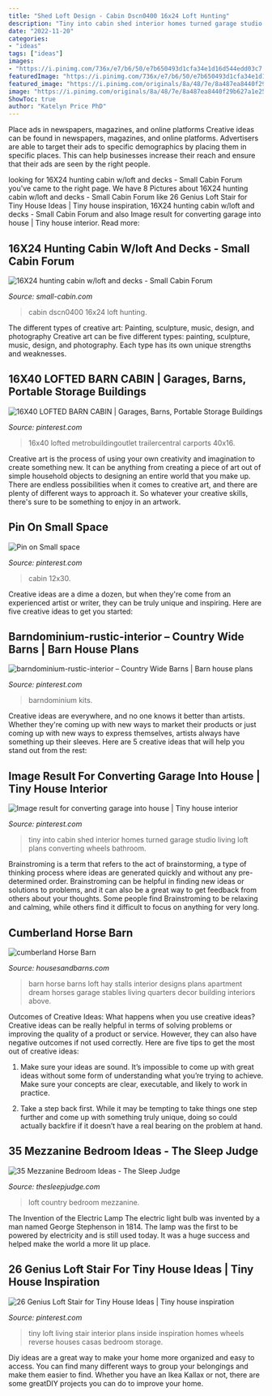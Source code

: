 ```yaml
---
title: "Shed Loft Design - Cabin Dscn0400 16x24 Loft Hunting"
description: "Tiny into cabin shed interior homes turned garage studio living loft plans converting wheels bathroom"
date: "2022-11-20"
categories:
- "ideas"
tags: ["ideas"]
images:
- "https://i.pinimg.com/736x/e7/b6/50/e7b650493d1cfa34e1d16d544edd03c7.jpg"
featuredImage: "https://i.pinimg.com/736x/e7/b6/50/e7b650493d1cfa34e1d16d544edd03c7.jpg"
featured_image: "https://i.pinimg.com/originals/8a/48/7e/8a487ea8440f29b627a1e2591a030e02.jpg"
image: "https://i.pinimg.com/originals/8a/48/7e/8a487ea8440f29b627a1e2591a030e02.jpg"
ShowToc: true
author: "Katelyn Price PhD"
---
```



Place ads in newspapers, magazines, and online platforms
Creative ideas can be found in newspapers, magazines, and online platforms. Advertisers are able to target their ads to specific demographics by placing them in specific places. This can help businesses increase their reach and ensure that their ads are seen by the right people.

	

		
looking for 16X24 hunting cabin w/loft and decks - Small Cabin Forum you've came to the right page. We have 8 Pictures about 16X24 hunting cabin w/loft and decks - Small Cabin Forum like 26 Genius Loft Stair for Tiny House Ideas | Tiny house inspiration, 16X24 hunting cabin w/loft and decks - Small Cabin Forum and also Image result for converting garage into house | Tiny house interior. Read more:
		
    
## 16X24 Hunting Cabin W/loft And Decks - Small Cabin Forum

<img loading=lazy src="https://www.small-cabin.com/forum/shared_files/uploaded/1285/15114_3_o.jpg" onerror="this.onerror=null;this.src='https://tse3.mm.bing.net/th?id=OIP.it_gB09zjXR9L88MSLVr5wHaFj&amp;pid=15.1';" alt="16X24 hunting cabin w/loft and decks - Small Cabin Forum">

_Source: small-cabin.com_

>cabin dscn0400 16x24 loft hunting. 

	

The different types of creative art: Painting, sculpture, music, design, and photography
Creative art can be five different types: painting, sculpture, music, design, and photography. Each type has its own unique strengths and weaknesses.

    
## 16X40 LOFTED BARN CABIN | Garages, Barns, Portable Storage Buildings

<img loading=lazy src="https://i.pinimg.com/736x/e0/35/df/e035df1936249d53fa16d5f4894eb0ff.jpg" onerror="this.onerror=null;this.src='https://tse1.mm.bing.net/th?id=OIP.4HR4dMMIDI2QyrraB--9UwHaFj&amp;pid=15.1';" alt="16X40 LOFTED BARN CABIN | Garages, Barns, Portable Storage Buildings">

_Source: pinterest.com_

>16x40 lofted metrobuildingoutlet trailercentral carports 40x16. 

	

Creative art is the process of using your own creativity and imagination to create something new. It can be anything from creating a piece of art out of simple household objects to designing an entire world that you make up. There are endless possibilities when it comes to creative art, and there are plenty of different ways to approach it. So whatever your creative skills, there's sure to be something to enjoy in an artwork.

    
## Pin On Small Space

<img loading=lazy src="https://i.pinimg.com/736x/e7/b6/50/e7b650493d1cfa34e1d16d544edd03c7.jpg" onerror="this.onerror=null;this.src='https://tse3.mm.bing.net/th?id=OIP.zyWy83n8QhSZyXBrnJVLtgHaEw&amp;pid=15.1';" alt="Pin on Small space">

_Source: pinterest.com_

>cabin 12x30. 

	

Creative ideas are a dime a dozen, but when they're come from an experienced artist or writer, they can be truly unique and inspiring. Here are five creative ideas to get you started: 

    
## Barndominium-rustic-interior – Country Wide Barns | Barn House Plans

<img loading=lazy src="https://i.pinimg.com/736x/db/9d/81/db9d8104b283afd6e5a12e07fb2547eb.jpg" onerror="this.onerror=null;this.src='https://tse1.mm.bing.net/th?id=OIP.YSpm9BTnxvabujZW2-gktQHaGU&amp;pid=15.1';" alt="barndominium-rustic-interior – Country Wide Barns | Barn house plans">

_Source: pinterest.com_

>barndominium kits. 

	

Creative ideas are everywhere, and no one knows it better than artists. Whether they're coming up with new ways to market their products or just coming up with new ways to express themselves, artists always have something up their sleeves. Here are 5 creative ideas that will help you stand out from the rest: 

    
## Image Result For Converting Garage Into House | Tiny House Interior

<img loading=lazy src="https://i.pinimg.com/originals/8a/48/7e/8a487ea8440f29b627a1e2591a030e02.jpg" onerror="this.onerror=null;this.src='https://tse3.mm.bing.net/th?id=OIP.woH8C15DNz8uCjoS_QazxgHaJ3&amp;pid=15.1';" alt="Image result for converting garage into house | Tiny house interior">

_Source: pinterest.com_

>tiny into cabin shed interior homes turned garage studio living loft plans converting wheels bathroom. 

	

Brainstroming is a term that refers to the act of brainstorming, a type of thinking process where ideas are generated quickly and without any pre-determined order. Brainstroming can be helpful in finding new ideas or solutions to problems, and it can also be a great way to get feedback from others about your thoughts. Some people find Brainstroming to be relaxing and calming, while others find it difficult to focus on anything for very long.

    
## Cumberland Horse Barn

<img loading=lazy src="https://www.housesandbarns.com/wp-content/uploads/2016/01/Horse-barn-interior.jpg" onerror="this.onerror=null;this.src='https://tse3.mm.bing.net/th?id=OIP.FSdEK3QQKfFPoPn122QzowHaLI&amp;pid=15.1';" alt="cumberland Horse Barn">

_Source: housesandbarns.com_

>barn horse barns loft hay stalls interior designs plans apartment dream horses garage stables living quarters decor building interiors above. 

	

Outcomes of Creative Ideas: What happens when you use creative ideas?
Creative ideas can be really helpful in terms of solving problems or improving the quality of a product or service. However, they can also have negative outcomes if not used correctly. Here are five tips to get the most out of creative ideas:
1. Make sure your ideas are sound. It’s impossible to come up with great ideas without some form of understanding what you’re trying to achieve. Make sure your concepts are clear, executable, and likely to work in practice.

2. Take a step back first. While it may be tempting to take things one step further and come up with something truly unique, doing so could actually backfire if it doesn’t have a real bearing on the problem at hand.

    
## 35 Mezzanine Bedroom Ideas - The Sleep Judge

<img loading=lazy src="https://www.thesleepjudge.com/wp-content/uploads/2017/06/Country-Loft.jpg" onerror="this.onerror=null;this.src='https://tse3.mm.bing.net/th?id=OIP.sIi_MxCkJbep_mSUw9NJAwHaJQ&amp;pid=15.1';" alt="35 Mezzanine Bedroom Ideas - The Sleep Judge">

_Source: thesleepjudge.com_

>loft country bedroom mezzanine. 

	

The Invention of the Electric Lamp
The electric light bulb was invented by a man named George Stephenson in 1814. The lamp was the first to be powered by electricity and is still used today. It was a huge success and helped make the world a more lit up place.

    
## 26 Genius Loft Stair For Tiny House Ideas | Tiny House Inspiration

<img loading=lazy src="https://i.pinimg.com/originals/81/6f/1e/816f1e2563280f8e7e9fe2bebf2e7239.jpg" onerror="this.onerror=null;this.src='https://tse4.mm.bing.net/th?id=OIP.qbYTH8PUQkHj_ScM10S74AHaJ4&amp;pid=15.1';" alt="26 Genius Loft Stair for Tiny House Ideas | Tiny house inspiration">

_Source: pinterest.com_

>tiny loft living stair interior plans inside inspiration homes wheels reverse houses casas bedroom storage. 

	

Diy ideas are a great way to make your home more organized and easy to access. You can find many different ways to group your belongings and make them easier to find. Whether you have an Ikea Kallax or not, there are some greatDIY projects you can do to improve your home.

